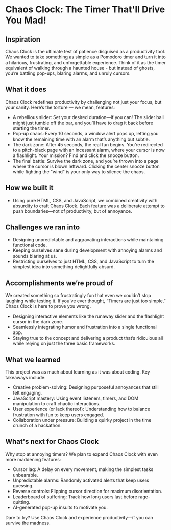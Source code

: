 # Chaos Clock: The Timer That'll Drive You Mad!

## Inspiration

Chaos Clock is the ultimate test of patience disguised as a productivity tool. We wanted to take something as simple as a Pomodoro timer and turn it into a hilarious, frustrating, and unforgettable experience. Think of it as the timer equivalent of walking through a haunted house - but instead of ghosts, you’re battling pop-ups, blaring alarms, and unruly cursors.

## What it does

Chaos Clock redefines productivity by challenging not just your focus, but your sanity. Here’s the torture — we mean, features:

- A rebellious slider: Set your desired duration—if you can! The slider ball might just tumble off the bar, and you’ll have to drag it back before starting the timer.
- Pop-up chaos: Every 10 seconds, a window alert pops up, letting you know the remaining time with an alarm that’s anything but subtle.
- The dark zone: After 45 seconds, the real fun begins. You’re redirected to a pitch-black page with an incessant alarm, where your cursor is now a flashlight. Your mission? Find and click the snooze button.
- The final battle: Survive the dark zone, and you’re thrown into a page where the cursor is blown leftward. Clicking the center snooze button while fighting the "wind" is your only way to silence the chaos.

## How we built it

- Using pure HTML, CSS, and JavaScript, we combined creativity with absurdity to craft Chaos Clock. Each feature was a deliberate attempt to push boundaries—not of productivity, but of annoyance.

## Challenges we ran into

- Designing unpredictable and aggravating interactions while maintaining functional code.
- Keeping ourselves sane during development with annoying alarms and sounds blaring at us.
- Restricting ourselves to just HTML, CSS, and JavaScript to turn the simplest idea into something delightfully absurd.

## Accomplishments we’re proud of

We created something so frustratingly fun that even we couldn’t stop laughing while testing it. If you’ve ever thought, “Timers are just too simple,” Chaos Clock is here to prove you wrong.

- Designing interactive elements like the runaway slider and the flashlight cursor in the dark zone.
- Seamlessly integrating humor and frustration into a single functional app.
- Staying true to the concept and delivering a product that’s ridiculous all while relying on just the three basic frameworks.

## What we learned

This project was as much about learning as it was about coding. Key takeaways include:

- Creative problem-solving: Designing purposeful annoyances that still felt engaging.
- JavaScript mastery: Using event listeners, timers, and DOM manipulation to craft chaotic interactions.
- User experience (or lack thereof): Understanding how to balance frustration with fun to keep users engaged.
- Collaboration under pressure: Building a quirky project in the time crunch of a hackathon.

## What's next for Chaos Clock

Why stop at annoying timers? We plan to expand Chaos Clock with even more maddening features:

- Cursor lag: A delay on every movement, making the simplest tasks unbearable.
- Unpredictable alarms: Randomly activated alerts that keep users guessing.
- Reverse controls: Flipping cursor direction for maximum disorientation.
- Leaderboard of suffering: Track how long users last before rage-quitting.
- AI-generated pop-up insults to motivate you.

Dare to try? Use Chaos Clock and experience productivity—if you can survive the madness.
